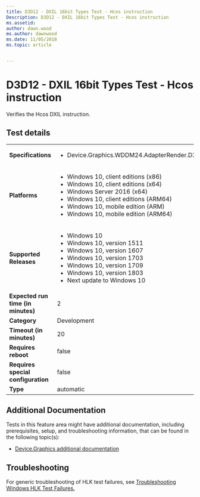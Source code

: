 ```yaml
---
title: D3D12 - DXIL 16bit Types Test - Hcos instruction
Description: D3D12 - DXIL 16bit Types Test - Hcos instruction
ms.assetid: 
author: dawn.wood
ms.author: dawnwood
ms.date: 11/05/2018
ms.topic: article


---
```


# D3D12 - DXIL 16bit Types Test - Hcos instruction

Verifies the Hcos DXIL instruction.

## Test details

|||
|---|---|
| **Specifications**  | <ul><li>Device.Graphics.WDDM24.AdapterRender.D3D12.Native16Bits.CoreRequirement</li></ul> |  
| **Platforms**   | <ul><li>Windows 10, client editions (x86)</li><li>Windows 10, client editions (x64)</li><li>Windows Server 2016 (x64)</li><li>Windows 10, client editions (ARM64)</li><li>Windows 10, mobile edition (ARM)</li><li>Windows 10, mobile edition (ARM64)</li></ul> |
| **Supported Releases** | <ul><li>Windows 10</li><li>Windows 10, version 1511</li><li>Windows 10, version 1607</li><li>Windows 10, version 1703</li><li>Windows 10, version 1709</li><li>Windows 10, version 1803</li><li>Next update to Windows 10</li></ul> |
|**Expected run time (in minutes)**| 2 |
|**Category**| Development |
|**Timeout (in minutes)**| 20 |
|**Requires reboot**| false |
|**Requires special configuration**| false |
|**Type**| automatic |




## Additional Documentation
Tests in this feature area might have additional documentation, including prerequisites, setup, and troubleshooting information, that can be found in the following topic(s): <ul><li>[Device.Graphics additional documentation](device-graphics-additional-documentation.md)</li></ul>

## Troubleshooting
For generic troubleshooting of HLK test failures, see [Troubleshooting Windows HLK Test Failures.](../user/troubleshooting-windows-hlk-test-failures.md)